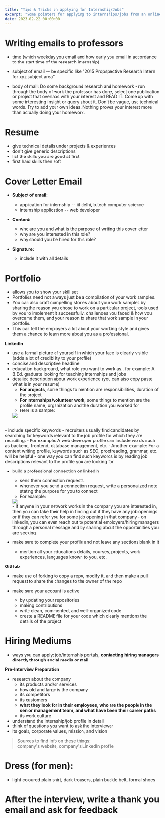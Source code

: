 ```yaml
---
title: "Tips & Tricks on applying for Internship/Jobs"
excerpt: "Some pointers for applying to internships/jobs from an online course. I made this for myself keeping in mind about the roles in the IT/Computer Science industry, but most of it is useful for anybody irrespective of which role they are applying for."
date: 2023-02-22 00:00:00
---
```


# **Writing emails to professors**


- time (which weekday you email and how early you email in accordance to the start time of the research internship)

- subject of email -- be specific like "2015 Propspective Research Intern for xyz subject area"

- body of mail: Do some background research and homework - run through the body of work the professor has done, select one publication or project that overlaps with your interest and READ IT. Come up with some interesting insight or query about it. Don’t be vague, use technical words. Try to add your own ideas. Nothing proves your interest more than actually doing your homework.

# **Resume**
- give technical details under projects & experiences
- don't give generic descriptions
- list the skills you are good at first
- first hard skills then soft

# **Cover Letter Email**
- **Subject of email:**
  - application for internship -- iit delhi, b.tech computer science
  - internship application -- web developer

- **Content:**
  - who are you and what is the purpose of writing this cover letter
  - why are you interested in this role?
  - why should you be hired for this role?

- **Signature:**
  - include it with all details

# **Portfolio**
- allows you to show your skill set
- Portfolios need not always just be a compilation of your work samples.
- You can also craft compelling stories about your work samples by sharing the reason you chose to work on a particular project, tools used by you to implement it successfully, challenges you faced & how you overcame them, and your reason to share that work sample in your portfolio.
- This can tell the employers a lot about your working style and gives them a chance to learn more about you as a professional.


**LinkedIn**


- use a formal picture of yourself in which your face is clearly visible (adds a lot of credibility to your profile)
- concise and descriptive headline
- education background, what role you want to work as.. for example: A B.Ed. graduate looking for teaching internships and jobs
- detailed description about work experience (you can also copy paste what is in your resume)
  - **For projects**, some things to mention are responsibilities, duration of the project
  - **For internships/volunteer work**, some things to mention are the profile name, organization and the duration you worked for
  - Here is a sample:
  <img src="/notes/assets/intern&jobs/Sample work experience.png" />

<br>
- include specific keywords
  - recruiters usually find candidates by searching for keywords relevant to the job profile for which they are recruiting.
    - For example: A web developer profile can include words such as backend, frontend, database management, etc.
    - Another example: For a content writing profile, keywords such as SEO, proofreading, grammar, etc. will be helpful
    - one way you can find such keywords is by reading job descriptions relevant to the profile you are looking for

- build a professional connection on linkedin
  - send them connection requests
  - whenever you send a connection request, write a personalized note stating the purpose for you to connect
  - For example:
  <img src="/notes/assets/intern&jobs/Sample networking connect message.png" />

  <br>
  - if anyone in your network works in the company you are interested in, then you can take their help in finding out if they have any job openings or if they can refer you for some job opening in that company
  - on linkedin, you can even reach out to potential employers/hiring managers through a personal message and by sharing about the opportunities you are seeking

- make sure to complete your profile and not leave any sections blank in it
  - mention all your educations details, courses, projects, work experiences, languages known to you, etc.

**GitHub**

- make use of forking to copy a repo, modify it, and then make a pull request to share the changes to the owner of the repo

- make sure your account is active
  - by updating your repositories
  - making contributions
  - write clean, commented, and well-organized code
  - create a README file for your code which clearly mentions the details of the project

# **Hiring Mediums**
- ways you can apply: job/internship portals, **contacting hiring managers directly through social media or mail**

**Pre-Interview Preparation**
- research about the company
  - its products and/or services
  - how old and large is the company
  - its competitors
  - its customers
  - **what they look for in their employees, who are the people in the senior management team, and what have been their career paths**
  - its work culture
- understand the internship/job profile in detail
- think of questions you want to ask the interviewer
- its goals, corporate values, mission, and vision

>Sources to find info on these things:<br>
> company's website, company's LinkedIn profile

# **Dress (for men):**
- light coloured plain shirt, dark trousers, plain buckle belt, formal shoes

# **After the interview, write a thank you email and ask for feedback**

